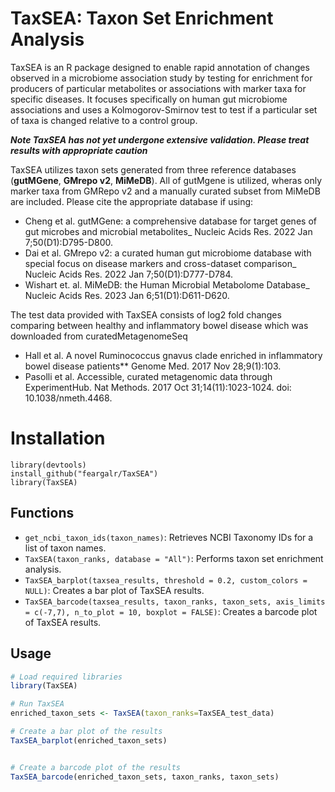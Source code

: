 # TaxSEA: Taxon Set Enrichment Analysis

TaxSEA is an R package designed to enable rapid annotation of changes observed in a microbiome association study by testing for enrichment for producers of particular metabolites or associations with marker taxa for specific diseases. It focuses specifically on human gut microbiome associations and uses a Kolmogorov-Smirnov test to test if a particular set of taxa is changed relative to a control group.

**_Note TaxSEA has not yet undergone extensive validation. Please treat results with appropriate caution_**


TaxSEA utilizes taxon sets generated from three reference databases (**gutMGene**, **GMrepo v2**, **MiMeDB**). All of gutMgene is utilized, wheras only marker taxa from GMRepo v2 and a manually curated subset from MiMeDB are included. Please cite the appropriate database if using:
- Cheng et al. gutMGene: a comprehensive database for target genes of gut microbes and microbial metabolites_ Nucleic Acids Res. 2022 Jan 7;50(D1):D795-D800.
- Dai et al. GMrepo v2: a curated human gut microbiome database with special focus on disease markers and cross-dataset comparison_ Nucleic Acids Res. 2022 Jan 7;50(D1):D777-D784.
- Wishart et. al. MiMeDB: the Human Microbial Metabolome Database_ Nucleic Acids Res. 2023 Jan 6;51(D1):D611-D620. 

The test data provided with TaxSEA consists of log2 fold changes comparing between healthy and inflammatory bowel disease which was downloaded from curatedMetagenomeSeq
- Hall et al. A novel Ruminococcus gnavus clade enriched in inflammatory bowel disease patients** Genome Med. 2017 Nov 28;9(1):103.
- Pasolli et al. Accessible, curated metagenomic data through ExperimentHub. Nat Methods. 2017 Oct 31;14(11):1023-1024. doi: 10.1038/nmeth.4468.
# Installation


```{r example}
library(devtools)
install_github("feargalr/TaxSEA")
library(TaxSEA)
```


## Functions

- `get_ncbi_taxon_ids(taxon_names)`: Retrieves NCBI Taxonomy IDs for a list of taxon names.
- `TaxSEA(taxon_ranks, database = "All")`: Performs taxon set enrichment analysis.
- `TaxSEA_barplot(taxsea_results, threshold = 0.2, custom_colors = NULL)`: Creates a bar plot of TaxSEA results.
- `TaxSEA_barcode(taxsea_results, taxon_ranks, taxon_sets, axis_limits = c(-7,7), n_to_plot = 10, boxplot = FALSE)`: Creates a barcode plot of TaxSEA results.

## Usage

```R
# Load required libraries
library(TaxSEA)

# Run TaxSEA
enriched_taxon_sets <- TaxSEA(taxon_ranks=TaxSEA_test_data)

# Create a bar plot of the results
TaxSEA_barplot(enriched_taxon_sets)


# Create a barcode plot of the results
TaxSEA_barcode(enriched_taxon_sets, taxon_ranks, taxon_sets)
